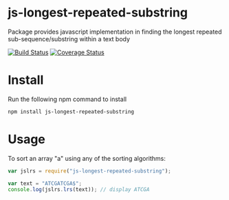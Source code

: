 # js-longest-repeated-substring
Package provides javascript implementation in finding the longest repeated sub-sequence/substring within a text body



[![Build Status](https://travis-ci.org/cschen1205/js-longest-repeated-substring.svg?branch=master)](https://travis-ci.org/cschen1205/js-longest-repeated-substring) [![Coverage Status](https://coveralls.io/repos/github/cschen1205/js-longest-repeated-substring/badge.svg?branch=master)](https://coveralls.io/github/cschen1205/js-longest-repeated-substring?branch=master) 

# Install

Run the following npm command to install

```bash
npm install js-longest-repeated-substring
```

# Usage

To sort an array "a" using any of the sorting algorithms:

```javascript
var jslrs = require("js-longest-repeated-substring");

var text = "ATCGATCGA$";
console.log(jslrs.lrs(text)); // display ATCGA

```
